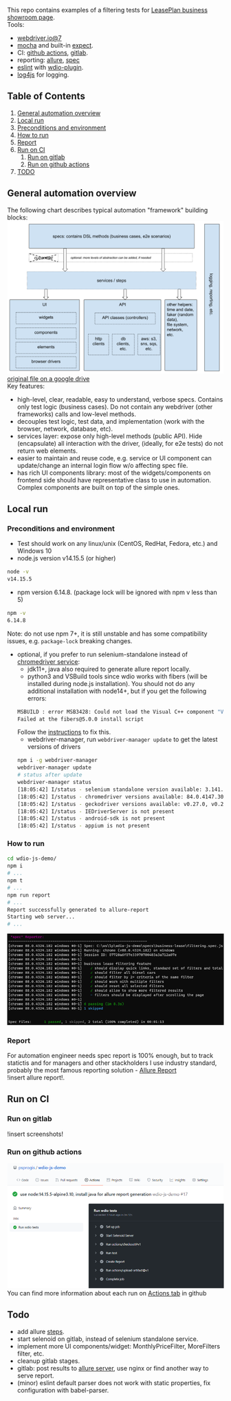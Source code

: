 This repo contains examples of a filtering tests for [LeasePlan business showroom page](https://www.leaseplan.com/en-be/business/showroom/).  
Tools:
- [webdriver.io@7](https://webdriver.io/)
- [mocha](https://mochajs.org/) and built-in [expect](https://webdriver.io/docs/api/expect-webdriverio/).
- CI: [github actions](https://github.com/features/actions), [gitlab](https://gitlab.com/).
- reporting: [allure](http://allure.qatools.ru/), [spec](https://webdriver.io/docs/spec-reporter)
- [eslint](https://eslint.org/) with [wdio-plugin](https://www.npmjs.com/package/eslint-plugin-wdio).  
- [log4js](https://log4js-node.github.io/log4js-node/) for logging.

## Table of Contents
1. [General automation overview](#general-automation-overview)
3. [Local run](#local-run)
  1. [Preconditions and environment](#preconditions-and-environment)
  2. [How to run](#how-to-run)
  3. [Report](#report)   
4. [Run on CI](#run-on-ci)
    1. [Run on gitlab](#run-on-gitlab)
    2. [Run on github actions](#run-on-github-actions)
5. [TODO](#todo)

## General automation overview
The following chart describes typical automation "framework" building blocks:
![automation overview](screenshots/automation-overview.png "automation overview")
[original file on a google drive](https://docs.google.com/drawings/d/1qBoop81kclCIlnatuc5pULY_7pAlh3nD3PX2sYrv6j4/edit?usp=sharing)  
Key features:
- high-level, clear, readable, easy to understand, verbose specs. Contains only test logic (business cases). Do not contain any webdriver (other frameworks) calls and low-level methods.
- decouples test logic, test data, and implementation (work with the browser, network, database, etc).
- services layer: expose only high-level methods (public API). Hide (encapsulate) all interaction with the driver, (ideally, for e2e tests) do not return web elements.
- easier to maintain and reuse code, e.g. service or UI component can update/change an internal login flow w/o affecting spec file.
- has rich UI components library: most of the widgets/components on frontend side should have representative class to use in automation. Complex components are built on top of the simple ones. 

## Local run
### Preconditions and environment
* Test should work on any linux/unix (CentOS, RedHat, Fedora, etc.) and Windows 10
* node.js version v14.15.5 (or higher)
```bash
node -v
v14.15.5
```
* npm version 6.14.8. (package lock will be ignored with npm v less than 5)
```bash
npm -v
6.14.8
```
Note: do not use npm 7+, it is still unstable and has some compatibility issues, e.g. `package-lock` breaking changes.
* optional, if you prefer to run selenium-standalone instead of [chromedriver service](https://webdriver.io/docs/wdio-chromedriver-service/):
  * jdk11+, java also required to generate allure report locally.
  * python3 and VSBuild tools since wdio works with fibers (will be installed during node.js installation). You should not do any additional installation with node14+, but if you get the following errors:
  ```bash
  MSBUILD : error MSB3428: Could not load the Visual C++ component "VCBuild.exe". To fix this, 1) install the .NET Framework 2.0 SDK, 2) install Microsoft Visual Studio 2005 or 3) add the location of the component to the system path if it is installed elsewhere.
  Failed at the fibers@5.0.0 install script
  ```
  Follow the [instructions](https://github.com/nodejs/node-gyp#on-unix) to fix this.
  * webdriver-manager,
  run `webdriver-manager update` to get the latest versions of drivers
  ```bash
  npm i -g webdriver-manager
  webdriver-manager update
  # status after update
  webdriver-manager status
  [18:05:42] I/status - selenium standalone version available: 3.141.59 [last]
  [18:05:42] I/status - chromedriver versions available: 84.0.4147.30, 85.0.4183.87, 86.0.4240.22, 87.0.4280.88, 88.0.4324.96 [last]
  [18:05:42] I/status - geckodriver versions available: v0.27.0, v0.29.0 [last]
  [18:05:42] I/status - IEDriverServer is not present
  [18:05:42] I/status - android-sdk is not present
  [18:05:42] I/status - appium is not present
  ```

### How to run
```bash
cd wdio-js-demo/
npm i
# ...
npm t
# ...
npm run report
# ...
Report successfully generated to allure-report
Starting web server...
# ...
```
![local run](screenshots/local-run.png "local run")
### Report
For automation engineer needs spec report is 100% enough, but to track statictis and for managers and other stackholders I use industry standard, probably the most famous reporting solution - [Allure Report](https://demo.qameta.io/allure/)  
!insert allure report!.

## Run on CI
### Run on gitlab
!insert screenshots!

### Run on github actions
![github-actions](screenshots/github-actions-run.png "github actions")
You can find more information about each run on [Actions tab](https://github.com/psprogis/wdio-js-demo/actions) in github

## Todo
- add allure [steps](https://webdriver.io/docs/allure-reporter).
- start selenoid on gitlab, instead of selenium standalone service.
- implement more UI components/widget: MonthlyPriceFilter, MoreFilters filter, etc.
- cleanup gitlab stages.
- gitlab: post results to [allure server](https://github.com/kochetkov-ma/allure-server), use nginx or find another way to serve report.  
- (minor) eslint default parser does not work with static properties, fix configuration with babel-parser.
